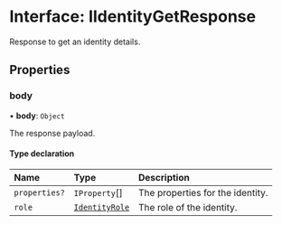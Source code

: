 # Interface: IIdentityGetResponse

Response to get an identity details.

## Properties

### body

• **body**: `Object`

The response payload.

#### Type declaration

| Name | Type | Description |
| :------ | :------ | :------ |
| `properties?` | `IProperty`[] | The properties for the identity. |
| `role` | [`IdentityRole`](../enums/IdentityRole.md) | The role of the identity. |
